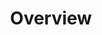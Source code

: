 ---
id: introduction
title: Overview
description: Docusaurus was designed from the ground up to be easily installed and used to get your website up and running quickly.
slug: /adapters
---